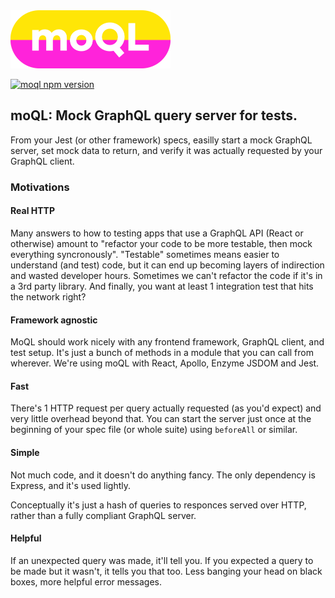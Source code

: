 <img src="./moQL.png" alt="moQL logo" width="256"/>

[![moql npm version](https://img.shields.io/npm/v/moql.svg)](https://www.npmjs.com/package/moql)

## moQL: Mock GraphQL query server for tests.

From your Jest (or other framework) specs, easilly start a mock GraphQL server, set mock data to return, and verify it was actually requested by your GraphQL client.

### Motivations

#### Real HTTP

Many answers to how to testing apps that use a GraphQL API (React or otherwise) amount to "refactor your code to be more testable, then mock everything syncronously". "Testable" sometimes means easier to understand (and test) code, but it can end up becoming layers of indirection and wasted developer hours. Sometimes we can't refactor the code if it's in a 3rd party library. And finally, you want at least 1 integration test that hits the network right?

#### Framework agnostic

 MoQL should work nicely with any frontend framework, GraphQL client, and test setup. It's just a bunch of methods in a module that you can call from wherever. We're using moQL with React, Apollo, Enzyme JSDOM and Jest.

#### Fast

There's 1 HTTP request per query actually requested (as you'd expect) and very little overhead beyond that. You can start the server just once at the beginning of your spec file (or whole suite) using `beforeAll` or similar.

#### Simple

Not much code, and it doesn't do anything fancy. The only dependency is Express, and it's used lightly.

Conceptually it's just a hash of queries to responces served over HTTP, rather than a fully compliant GraphQL server.

#### Helpful

If an unexpected query was made, it'll tell you. If you expected a query to be made but it wasn't, it tells you that too. Less banging your head on black boxes, more helpful error messages.
